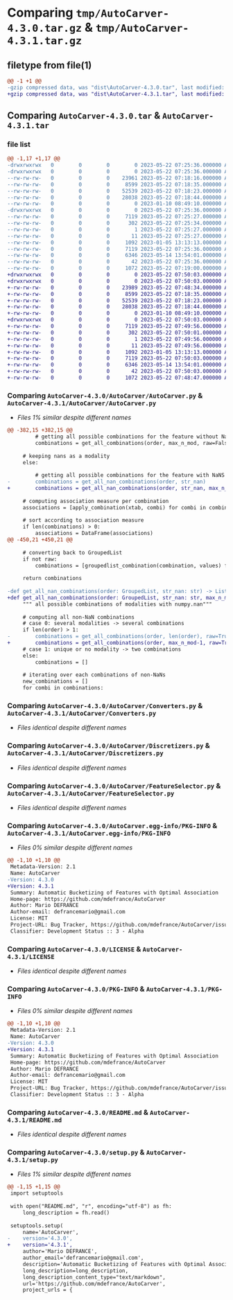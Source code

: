# Comparing `tmp/AutoCarver-4.3.0.tar.gz` & `tmp/AutoCarver-4.3.1.tar.gz`

## filetype from file(1)

```diff
@@ -1 +1 @@
-gzip compressed data, was "dist\AutoCarver-4.3.0.tar", last modified: Mon May 22 07:25:36 2023, max compression
+gzip compressed data, was "dist\AutoCarver-4.3.1.tar", last modified: Mon May 22 07:50:03 2023, max compression
```

## Comparing `AutoCarver-4.3.0.tar` & `AutoCarver-4.3.1.tar`

### file list

```diff
@@ -1,17 +1,17 @@
-drwxrwxrwx   0        0        0        0 2023-05-22 07:25:36.000000 AutoCarver-4.3.0/
-drwxrwxrwx   0        0        0        0 2023-05-22 07:25:36.000000 AutoCarver-4.3.0/AutoCarver/
--rw-rw-rw-   0        0        0    23961 2023-05-22 07:18:16.000000 AutoCarver-4.3.0/AutoCarver/AutoCarver.py
--rw-rw-rw-   0        0        0     8599 2023-05-22 07:18:35.000000 AutoCarver-4.3.0/AutoCarver/Converters.py
--rw-rw-rw-   0        0        0    52539 2023-05-22 07:18:23.000000 AutoCarver-4.3.0/AutoCarver/Discretizers.py
--rw-rw-rw-   0        0        0    28038 2023-05-22 07:18:44.000000 AutoCarver-4.3.0/AutoCarver/FeatureSelector.py
--rw-rw-rw-   0        0        0        0 2023-01-10 08:49:10.000000 AutoCarver-4.3.0/AutoCarver/__init__.py
-drwxrwxrwx   0        0        0        0 2023-05-22 07:25:36.000000 AutoCarver-4.3.0/AutoCarver.egg-info/
--rw-rw-rw-   0        0        0     7119 2023-05-22 07:25:27.000000 AutoCarver-4.3.0/AutoCarver.egg-info/PKG-INFO
--rw-rw-rw-   0        0        0      302 2023-05-22 07:25:34.000000 AutoCarver-4.3.0/AutoCarver.egg-info/SOURCES.txt
--rw-rw-rw-   0        0        0        1 2023-05-22 07:25:27.000000 AutoCarver-4.3.0/AutoCarver.egg-info/dependency_links.txt
--rw-rw-rw-   0        0        0       11 2023-05-22 07:25:27.000000 AutoCarver-4.3.0/AutoCarver.egg-info/top_level.txt
--rw-rw-rw-   0        0        0     1092 2023-01-05 13:13:13.000000 AutoCarver-4.3.0/LICENSE
--rw-rw-rw-   0        0        0     7119 2023-05-22 07:25:36.000000 AutoCarver-4.3.0/PKG-INFO
--rw-rw-rw-   0        0        0     6346 2023-05-14 13:54:01.000000 AutoCarver-4.3.0/README.md
--rw-rw-rw-   0        0        0       42 2023-05-22 07:25:36.000000 AutoCarver-4.3.0/setup.cfg
--rw-rw-rw-   0        0        0     1072 2023-05-22 07:19:00.000000 AutoCarver-4.3.0/setup.py
+drwxrwxrwx   0        0        0        0 2023-05-22 07:50:03.000000 AutoCarver-4.3.1/
+drwxrwxrwx   0        0        0        0 2023-05-22 07:50:03.000000 AutoCarver-4.3.1/AutoCarver/
+-rw-rw-rw-   0        0        0    23989 2023-05-22 07:48:34.000000 AutoCarver-4.3.1/AutoCarver/AutoCarver.py
+-rw-rw-rw-   0        0        0     8599 2023-05-22 07:18:35.000000 AutoCarver-4.3.1/AutoCarver/Converters.py
+-rw-rw-rw-   0        0        0    52539 2023-05-22 07:18:23.000000 AutoCarver-4.3.1/AutoCarver/Discretizers.py
+-rw-rw-rw-   0        0        0    28038 2023-05-22 07:18:44.000000 AutoCarver-4.3.1/AutoCarver/FeatureSelector.py
+-rw-rw-rw-   0        0        0        0 2023-01-10 08:49:10.000000 AutoCarver-4.3.1/AutoCarver/__init__.py
+drwxrwxrwx   0        0        0        0 2023-05-22 07:50:03.000000 AutoCarver-4.3.1/AutoCarver.egg-info/
+-rw-rw-rw-   0        0        0     7119 2023-05-22 07:49:56.000000 AutoCarver-4.3.1/AutoCarver.egg-info/PKG-INFO
+-rw-rw-rw-   0        0        0      302 2023-05-22 07:50:01.000000 AutoCarver-4.3.1/AutoCarver.egg-info/SOURCES.txt
+-rw-rw-rw-   0        0        0        1 2023-05-22 07:49:56.000000 AutoCarver-4.3.1/AutoCarver.egg-info/dependency_links.txt
+-rw-rw-rw-   0        0        0       11 2023-05-22 07:49:56.000000 AutoCarver-4.3.1/AutoCarver.egg-info/top_level.txt
+-rw-rw-rw-   0        0        0     1092 2023-01-05 13:13:13.000000 AutoCarver-4.3.1/LICENSE
+-rw-rw-rw-   0        0        0     7119 2023-05-22 07:50:03.000000 AutoCarver-4.3.1/PKG-INFO
+-rw-rw-rw-   0        0        0     6346 2023-05-14 13:54:01.000000 AutoCarver-4.3.1/README.md
+-rw-rw-rw-   0        0        0       42 2023-05-22 07:50:03.000000 AutoCarver-4.3.1/setup.cfg
+-rw-rw-rw-   0        0        0     1072 2023-05-22 07:48:47.000000 AutoCarver-4.3.1/setup.py
```

### Comparing `AutoCarver-4.3.0/AutoCarver/AutoCarver.py` & `AutoCarver-4.3.1/AutoCarver/AutoCarver.py`

 * *Files 1% similar despite different names*

```diff
@@ -382,15 +382,15 @@
         # getting all possible combinations for the feature without NaNS
         combinations = get_all_combinations(order, max_n_mod, raw=False)
     
     # keeping nans as a modality
     else:
     
         # getting all possible combinations for the feature with NaNS
-        combinations = get_all_nan_combinations(order, str_nan)
+        combinations = get_all_nan_combinations(order, str_nan, max_n_mod)
 
     # computing association measure per combination 
     associations = [apply_combination(xtab, combi) for combi in combinations]
 
     # sort according to association measure
     if len(combinations) > 0:
         associations = DataFrame(associations)
@@ -450,21 +450,21 @@
     
     # converting back to GroupedList
     if not raw:
         combinations = [groupedlist_combination(combination, values) for combination in combinations]
 
     return combinations
 
-def get_all_nan_combinations(order: GroupedList, str_nan: str) -> List[GroupedList]:
+def get_all_nan_combinations(order: GroupedList, str_nan: str, max_n_mod: int) -> List[GroupedList]:
     """ all possible combinations of modalities with numpy.nan"""
 
     # computing all non-NaN combinations
     # case 0: several modalities -> several combinations
     if len(order) > 1:
-        combinations = get_all_combinations(order, len(order), raw=True)
+        combinations = get_all_combinations(order, max_n_mod-1, raw=True)
     # case 1: unique or no modality -> two combinations
     else:
         combinations = []
 
     # iterating over each combinations of non-NaNs
     new_combinations = []
     for combi in combinations:
```

### Comparing `AutoCarver-4.3.0/AutoCarver/Converters.py` & `AutoCarver-4.3.1/AutoCarver/Converters.py`

 * *Files identical despite different names*

### Comparing `AutoCarver-4.3.0/AutoCarver/Discretizers.py` & `AutoCarver-4.3.1/AutoCarver/Discretizers.py`

 * *Files identical despite different names*

### Comparing `AutoCarver-4.3.0/AutoCarver/FeatureSelector.py` & `AutoCarver-4.3.1/AutoCarver/FeatureSelector.py`

 * *Files identical despite different names*

### Comparing `AutoCarver-4.3.0/AutoCarver.egg-info/PKG-INFO` & `AutoCarver-4.3.1/AutoCarver.egg-info/PKG-INFO`

 * *Files 0% similar despite different names*

```diff
@@ -1,10 +1,10 @@
 Metadata-Version: 2.1
 Name: AutoCarver
-Version: 4.3.0
+Version: 4.3.1
 Summary: Automatic Bucketizing of Features with Optimal Association
 Home-page: https://github.com/mdefrance/AutoCarver
 Author: Mario DEFRANCE
 Author-email: defrancemario@gmail.com
 License: MIT
 Project-URL: Bug Tracker, https://github.com/mdefrance/AutoCarver/issues
 Classifier: Development Status :: 3 - Alpha
```

### Comparing `AutoCarver-4.3.0/LICENSE` & `AutoCarver-4.3.1/LICENSE`

 * *Files identical despite different names*

### Comparing `AutoCarver-4.3.0/PKG-INFO` & `AutoCarver-4.3.1/PKG-INFO`

 * *Files 0% similar despite different names*

```diff
@@ -1,10 +1,10 @@
 Metadata-Version: 2.1
 Name: AutoCarver
-Version: 4.3.0
+Version: 4.3.1
 Summary: Automatic Bucketizing of Features with Optimal Association
 Home-page: https://github.com/mdefrance/AutoCarver
 Author: Mario DEFRANCE
 Author-email: defrancemario@gmail.com
 License: MIT
 Project-URL: Bug Tracker, https://github.com/mdefrance/AutoCarver/issues
 Classifier: Development Status :: 3 - Alpha
```

### Comparing `AutoCarver-4.3.0/README.md` & `AutoCarver-4.3.1/README.md`

 * *Files identical despite different names*

### Comparing `AutoCarver-4.3.0/setup.py` & `AutoCarver-4.3.1/setup.py`

 * *Files 1% similar despite different names*

```diff
@@ -1,15 +1,15 @@
 import setuptools
 
 with open("README.md", "r", encoding="utf-8") as fh:
     long_description = fh.read()
 
 setuptools.setup(
     name='AutoCarver',
-    version='4.3.0',
+    version='4.3.1',
     author='Mario DEFRANCE',
     author_email='defrancemario@gmail.com',
     description='Automatic Bucketizing of Features with Optimal Association',
     long_description=long_description,
     long_description_content_type="text/markdown",
     url='https://github.com/mdefrance/AutoCarver',
     project_urls = {
```

